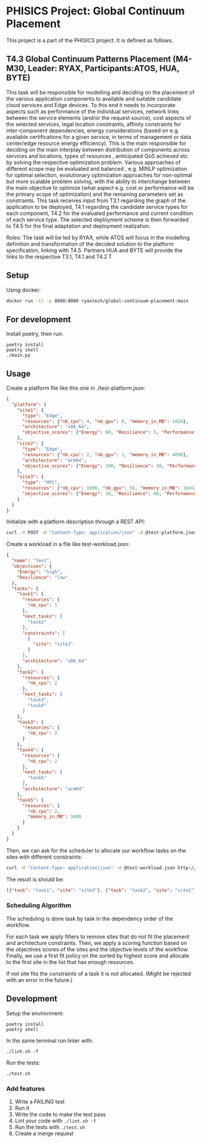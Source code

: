 # PHISICS Project: Global Continuum Placement

This project is a part of the PHISICS project. It is defined as follows.

## T4.3 Global Continuum Patterns Placement (M4-M30, Leader: RYAX, Participants:ATOS, HUA, BYTE)

This task will be responsible for modelling and deciding on the placement of
the various application components to available and suitable candidate cloud
services and Edge devices. To this end it needs to incorporate aspects such as
performance of the individual services, network links between the service
elements (and/or the request source), cost aspects of the selected services,
legal location constraints, affinity constraints for inter-component
dependencies, energy considerations (based on e.g. available certifications for
a given service, in terms of management or data center/edge resource energy
efficiency). This is the main responsible for deciding on the main interplay
between distribution of components across services and locations, types of
resources , anticipated QoS achieved etc by solving the respective optimization
problem. Various approaches of different scope may be evaluated and balanced ,
e.g. MINLP optimization for optimal selection, evolutionary optimization
approaches for non-optimal but more scalable problem solving, with the ability
to interchange between the main objective to optimize (what aspect e.g. cost or
performance will be the primary scope of optimization) and the remaining
parameters set as constraints. This task receives input from T3.1 regarding the
graph of the application to be deployed, T4.1 regarding the candidate service
types for each component, T4.2 for the evaluated performance and current
condition of each service type. The selected deployment scheme is then
forwarded to T4.5 for the final adaptation and deployment realization.

Roles: The task will be led by RYAX, while ATOS will focus in the modelling
definition and transformation of the decided solution to the platform
specification, linking with T4.5. Partners HUA and BYTE will provide the links
to the respective T3.1, T4.1 and T4.2.T

## Setup

Using docker:
```sh
docker run -ti -p 8080:8080 ryaxtech/global-continuum-placement:main
```

## For development

Install poetry, then run:
```
poetry install
poetry shell
./main.py
```

## Usage

Create a platform file like this one in ./test-platform.json:
```json
{
  "platform": {
    "site1": {
      "type": "Edge",
      "resources": {"nb_cpu": 4, "nb_gpu": 0, "memory_in_MB": 1024},
      "architecture": "x86_64",
      "objective_scores": {"Energy": 60, "Resilience": 5, "Performance": 25}
    },
    "site2": {
      "type": "Edge",
      "resources": {"nb_cpu": 2, "nb_gpu": 1, "memory_in_MB": 4096},
      "architecture": "arm64",
      "objective_scores": {"Energy": 100, "Resilience": 30, "Performance": 50}
    },
    "site3": {
      "type": "HPC",
      "resources": {"nb_cpu": 1000, "nb_gpu": 50, "memory_in_MB": 16e6},
      "objective_scores": {"Energy": 10, "Resilience": 80, "Performance": 100}
    }
  }
}
```
Initialize with a platform description through a REST API:
```sh
curl -X POST -H "Content-Type: application/json" -d @test-platform.json http://127.0.0.1:8080/init 
```

Create a workload in a file like test-workload.json:

```json
{
  "name": "test",
  "objectives": {
    "Energy": "high",
    "Resilience": "low"
  },
  "tasks": {
    "task1": {
      "resources": {
        "nb_cpu": 1
      },
      "next_tasks": [
        "task2"
      ],
      "constraints": [
        {
          "site": "site3"
        }
      ],
      "architecture": "x86_64"
    },
    "task2": {
      "resources": {
        "nb_cpu": 2
      },
      "next_tasks": [
        "task3",
        "task4"
      ]
    },
    "task3": {
      "resources": {
        "nb_cpu": 2
      }
    },
    "task4": {
      "resources": {
        "nb_cpu": 2
      },
      "next_tasks": [
        "task5"
      ],
      "architecture": "arm64"
    },
    "task5": {
      "resources": {
        "nb_cpu": 2,
        "memory_in_MB": 1000
      }
    }
  }
}
```
Then, we can ask for the scheduler to allocate our workflow tasks on the sites with different constraints:
```sh
curl -H "Content-Type: application/json" -d @test-workload.json http://127.0.0.1:8080/schedule
```

The result is should be:
```json
[{"task": "task1", "site": "site3"}, {"task": "task2", "site": "site1"}, {"task": "task3", "site": "site1"}, {"task": "task4", "site": "site2"}, {"task": "task5", "site": "site3"}]
```

### Scheduling Algorithm

The scheduling is done task by task in the dependency order of the workflow.

For each task we apply filters to remove sites that do not fit the placement and architecture constraints.
Then, we apply a scoring function based on the objectives scores of the sites and the objective levels of the workflow.
Finally, we use a first fit policy on the sorted by highest score and allocate to the first site in the list that has enough resources.

If not site fits the constraints of a task it is not allocated. (Might be rejected with an error in the future.)

## Development

Setup the environment:
```shell
poetry install
poetry shell
```

In the same terminal run linter with:
```shell
./lint.sh -f
```

Run the tests:
```shell
./test.sh
```



### Add features

1. Write a FAILING test
2. Run it
3. Write the code to make the test pass
4. Lint your code with `./lint.sh -f`
5. Run the tests with `./test.sh`
6. Create a merge request


